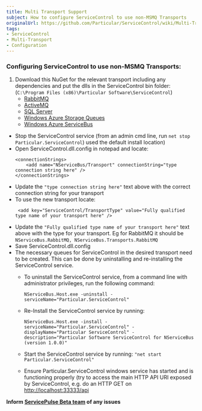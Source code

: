 ```yaml
---
title: Multi Transport Support
subject: How to configure ServiceControl to use non-MSMQ Transports
originalUrl: https://github.com/Particular/ServiceControl/wiki/Multi-Transport-Support
tags:
- ServiceControl
- Multi-Transport
- Configuration
---
```


### Configuring ServiceControl to use non-MSMQ Transports:

1. Download this NuGet for the relevant transport including any dependencies and put the dlls in the ServiceControl bin folder: (```C:\Program Files (x86)\Particular Software\ServiceControl```)
   * [RabbitMQ](https://www.nuget.org/packages/NServiceBus.RabbitMQ/)
   * [ActiveMQ](https://www.nuget.org/packages/NServiceBus.ActiveMQ/)
   * [SQL Server](https://www.nuget.org/packages/NServiceBus.SqlServer/)
   * [Windows Azure Storage Queues](https://www.nuget.org/packages/NServiceBus.Azure/)
   * [Windows Azure ServiceBus](https://www.nuget.org/packages/NServiceBus.Azure/)
* Stop the ServiceControl service (from an admin cmd line, run ```net stop Particular.ServiceControl```)
used the default install location)
* Open ServiceControl.dll.config in notepad and locate:    
   ```
   <connectionStrings>
       <add name="NServiceBus/Transport" connectionString="type connection string here" />
   </connectionStrings>
   ```
* Update the ```"type connection string here"``` text above with the correct connection string for your transport
* To use the new transport locate:    
   ```
    <add key="ServiceControl/TransportType" value="Fully qualified type name of your transport here" />
   ```
* Update the ```"Fully qualified type name of your transport here"``` text above with the type for your transport. Eg for RabbitMQ it should be ```NServiceBus.RabbitMQ, NServiceBus.Transports.RabbitMQ```
* Save ServiceControl.dll.config
* The necessary queues for ServiceControl in the desired transport need to be created. This can be done by uninstalling and re-installing the ServiceControl service.
   * To uninstall the ServiceControl service, from a command line with administrator privileges, run the following command: 
      ```
      NServiceBus.Host.exe -uninstall -serviceName="Particular.ServiceControl"
      ```
   * Re-Install the ServiceControl service by running: 

      ```
      NServiceBus.Host.exe -install -serviceName="Particular.ServiceControl" -displayName="Particular ServiceControl" -description="Particular Software ServiceControl for NServiceBus (version 1.0.0)"
      ``` 

   * Start the ServiceControl service by running: ```"net start Particular.ServiceControl"```
   * Ensure Particular.ServiceControl windows service has started and is functioning properly (try to access the main HTTP API URI exposed by ServiceControl, e.g. do an HTTP GET on [http://localhost:33333/api](http://localhost:33333/api)

**Inform [ServicePulse Beta team](mailto:pulsebeta@nservicebus.com) of any issues**
